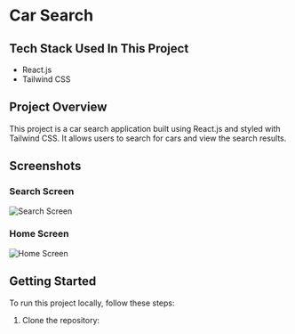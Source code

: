 # Car Search

## Tech Stack Used In This Project

- React.js
- Tailwind CSS

## Project Overview

This project is a car search application built using React.js and styled with Tailwind CSS. It allows users to search for cars and view the search results.

## Screenshots

### Search Screen
![Search Screen](https://github.com/Pradyumancoder/Car--search/assets/97114184/9440e7a0-2201-4ce7-8ef7-778c8edb2375)

### Home Screen
![Home Screen](https://github.com/Pradyumancoder/Car--search/assets/97114184/f5b9bfe7-4798-4810-8185-6225f4cdb19b)

## Getting Started

To run this project locally, follow these steps:

1. Clone the repository:

